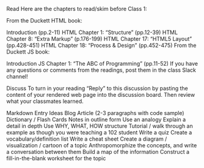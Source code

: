 Read
Here are the chapters to read/skim before Class 1:

From the Duckett HTML book:

Introduction (pp.2-11)
HTML Chapter 1: “Structure” (pp.12-39)
HTML Chapter 8: “Extra Markup” (p.176-199)
HTML Chapter 17: “HTML5 Layout” (pp.428-451)
HTML Chapter 18: “Process & Design” (pp.452-475)
From the Duckett JS book:

Introduction
JS Chapter 1: “The ABC of Programming” (pp.11-52)
If you have any questions or comments from the readings, post them in the class Slack channel!

Discuss
To turn in your reading “Reply” to this discussion by pasting the content of your rendered web page into the discussion board. Then review what your classmates learned.

Markdown Entry Ideas
Blog Article (2-3 paragraphs with code sample)
Dictionary / Flash Cards
Notes in outline form
Use an analogy
Explain a detail in depth
Use WHY, WHAT, HOW structure
Tutorial / walk through an example as though you were teaching a 102 student
Write a quiz
Create a vocabulary/definition list
Write a cheat sheet
Create a diagram / visualization / cartoon of a topic
Anthropomorphize the concepts, and write a conversation between them
Build a map of the information
Construct a fill-in-the-blank worksheet for the topic
